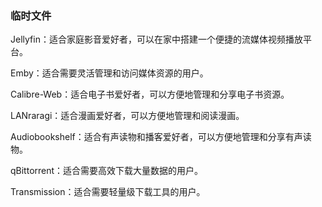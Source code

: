 ### 临时文件
Jellyfin‌：适合家庭影音爱好者，可以在家中搭建一个便捷的流媒体视频播放平台。

‌Emby‌：适合需要灵活管理和访问媒体资源的用户。

‌Calibre-Web‌：适合电子书爱好者，可以方便地管理和分享电子书资源。

‌LANraragi‌：适合漫画爱好者，可以方便地管理和阅读漫画。

‌Audiobookshelf‌：适合有声读物和播客爱好者，可以方便地管理和分享有声读物。

‌qBittorrent‌：适合需要高效下载大量数据的用户。

‌Transmission‌：适合需要轻量级下载工具的用户。
